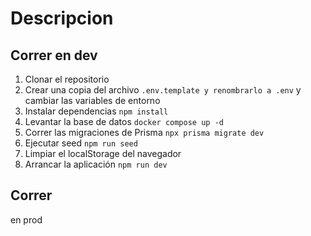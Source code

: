 # Descripcion

## Correr en dev

1. Clonar el repositorio
2. Crear una copia del archivo ```.env.template y renombrarlo a .env``` y cambiar las variables de entorno
3. Instalar dependencias ``` npm install ```
4. Levantar la base de datos ```docker compose up -d```
5. Correr las migraciones de Prisma ```npx prisma migrate dev```
6. Ejecutar seed ```npm run seed```
7. Limpiar el localStorage del navegador
8. Arrancar la aplicación ``` npm run dev ```


## Correr
 en prod
